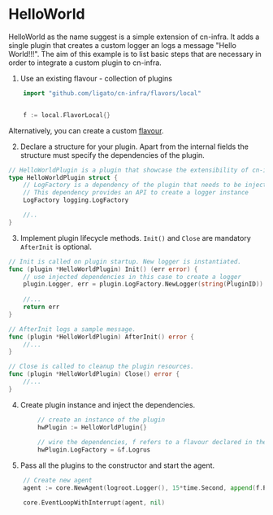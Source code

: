 # HelloWorld

HelloWorld as the name suggest is a simple extension of cn-infra. It adds a single plugin that creates
a custom logger an logs a message "Hello World!!!". The aim of this example is to list basic steps that
are necessary in order to integrate a custom plugin to cn-infra.

1. Use an existing flavour - collection of plugins
```go
	import "github.com/ligato/cn-infra/flavors/local"


	f := local.FlavorLocal{}
```
Alternatively, you can create a custom [flavour](https://github.com/ligato/cn-infra/tree/master/flavors).

2. Declare a structure for your plugin. Apart from the internal fields the structure must specify
the dependencies of the plugin.

```go
// HelloWorldPlugin is a plugin that showcase the extensibility of cn-infra.
type HelloWorldPlugin struct {
	// LogFactory is a dependency of the plugin that needs to be injected.
	// This dependency provides an API to create a logger instance
	LogFactory logging.LogFactory

    //..
}
```

3. Implement plugin lifecycle methods. `Init()` and `Close` are mandatory `AfterInit` is optional.

```go
// Init is called on plugin startup. New logger is instantiated.
func (plugin *HelloWorldPlugin) Init() (err error) {
    // use injected dependencies in this case to create a logger
    plugin.Logger, err = plugin.LogFactory.NewLogger(string(PluginID))
	
	//...
	return err
}

// AfterInit logs a sample message.
func (plugin *HelloWorldPlugin) AfterInit() error {
	//...
}

// Close is called to cleanup the plugin resources.
func (plugin *HelloWorldPlugin) Close() error {
	//...
}
```
 
4. Create plugin instance and inject the dependencies.

```go
    	// create an instance of the plugin
    	hwPlugin := HelloWorldPlugin{}
    
    	// wire the dependencies, f refers to a flavour declared in the first step
    	hwPlugin.LogFactory = &f.Logrus
```

5. Pass all the plugins to the constructor and start the agent.

```go
	// Create new agent
	agent := core.NewAgent(logroot.Logger(), 15*time.Second, append(f.Plugins(), &core.NamedPlugin{PluginName: PluginID, Plugin: &hwPlugin})...)

	core.EventLoopWithInterrupt(agent, nil)
```
